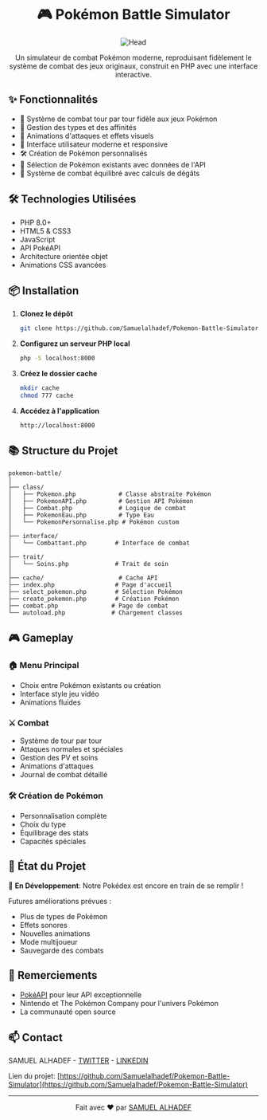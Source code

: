 <div align="center">


# 🎮 Pokémon Battle Simulator

![Head](https://github.com/user-attachments/assets/7f6b9630-8997-476e-8441-9abb8b4196c1)

Un simulateur de combat Pokémon moderne, reproduisant fidèlement le système de combat des jeux originaux, construit en PHP avec une interface interactive.

</div>

## ✨ Fonctionnalités
- 🎯 Système de combat tour par tour fidèle aux jeux Pokémon
- 🔄 Gestion des types et des affinités
- 💫 Animations d'attaques et effets visuels
- 🎨 Interface utilisateur moderne et responsive
- 🛠️ Création de Pokémon personnalisés
- 🌊 Sélection de Pokémon existants avec données de l'API
- 🎲 Système de combat équilibré avec calculs de dégâts

## 🛠️ Technologies Utilisées
- PHP 8.0+
- HTML5 & CSS3
- JavaScript
- API PokéAPI
- Architecture orientée objet
- Animations CSS avancées

## 📦 Installation
1. **Clonez le dépôt**
   ```bash
   git clone https://github.com/Samuelalhadef/Pokemon-Battle-Simulator
   ```
2. **Configurez un serveur PHP local**
   ```bash
   php -S localhost:8000
   ```
3. **Créez le dossier cache**
   ```bash
   mkdir cache
   chmod 777 cache
   ```
4. **Accédez à l'application**
   ```
   http://localhost:8000
   ```

## 📚 Structure du Projet
```
pokemon-battle/
│
├── class/
│   ├── Pokemon.php            # Classe abstraite Pokémon
│   ├── PokemonAPI.php         # Gestion API Pokémon
│   ├── Combat.php             # Logique de combat
│   ├── PokemonEau.php         # Type Eau
│   └── PokemonPersonnalise.php # Pokémon custom
│
├── interface/
│   └── Combattant.php        # Interface de combat
│
├── trait/
│   └── Soins.php             # Trait de soin
│
├── cache/                     # Cache API
├── index.php                 # Page d'accueil
├── select_pokemon.php        # Sélection Pokémon
├── create_pokemon.php        # Création Pokémon
├── combat.php               # Page de combat
└── autoload.php             # Chargement classes
```

## 🎮 Gameplay
### 🏠 Menu Principal
- Choix entre Pokémon existants ou création
- Interface style jeu vidéo
- Animations fluides

### ⚔️ Combat
- Système de tour par tour
- Attaques normales et spéciales
- Gestion des PV et soins
- Animations d'attaques
- Journal de combat détaillé

### 🛠️ Création de Pokémon
- Personnalisation complète
- Choix du type
- Équilibrage des stats
- Capacités spéciales

## 🔄 État du Projet
🚧 **En Développement**: Notre Pokédex est encore en train de se remplir !

Futures améliorations prévues :
- Plus de types de Pokémon
- Effets sonores
- Nouvelles animations
- Mode multijoueur
- Sauvegarde des combats

## 🙏 Remerciements
- [PokéAPI](https://pokeapi.co/) pour leur API exceptionnelle
- Nintendo et The Pokémon Company pour l'univers Pokémon
- La communauté open source

## 📫 Contact
SAMUEL ALHADEF - [TWITTER](https://x.com/SAMUELALHADEF)
               - [LINKEDIN](https://www.linkedin.com/in/samuel-alhadef-190951257/)

Lien du projet: [https://github.com/Samuelalhadef/Pokemon-Battle-Simulator](https://github.com/Samuelalhadef/Pokemon-Battle-Simulator)

---
<div align="center">
  
Fait avec ❤️ par [SAMUEL ALHADEF](https://github.com/Samuelalhadef)

</div>

